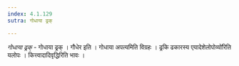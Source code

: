 ```yaml
---
index: 4.1.129
sutra: गोधाया ढ्रक्

---
```

_गोधाया ढ्रक्_ - गोधाया ढ्रक् । गौधेर इति । गोधाया अपत्यमिति विग्रहः । ढ्रकि ढकारस्य एयादेशेलोपोव्यो॑रिति यलोपः । कित्त्वादादिवृद्धिरिति भावः । 